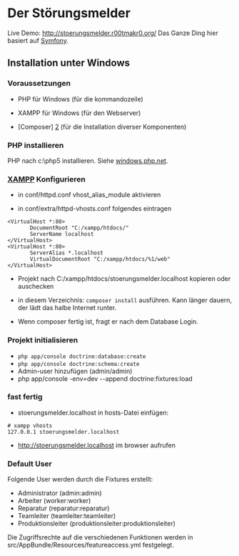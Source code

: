 # Der Störungsmelder

Live Demo: http://stoerungsmelder.r00tmakr0.org/
Das Ganze Ding hier basiert auf [Symfony][1].

## Installation unter Windows
### Voraussetzungen

  * PHP für Windows (für die kommandozeile)

  * XAMPP für Windows (für den Webserver)

  * [Composer] [2] (für die Installation diverser Komponenten)

### PHP installieren
PHP nach c:\php5 installieren. Siehe [windows.php.net][3].

### [XAMPP][4] Konfigurieren

  * in conf/httpd.conf vhost_alias_module aktivieren

  * in conf/extra/httpd-vhosts.conf folgendes eintragen
```
<VirtualHost *:80>
       DocumentRoot "C:/xampp/htdocs/"
       ServerName localhost
</VirtualHost>
<VirtualHost *:80>
       ServerAlias *.localhost
       VirtualDocumentRoot "C:/xampp/htdocs/%1/web"
</VirtualHost>
```
  * Projekt nach C:/xampp/htdocs/stoerungsmelder.localhost kopieren oder auschecken

  * in diesem Verzeichnis: `composer install` ausführen. Kann länger dauern, der lädt das halbe Internet runter.

  * Wenn composer fertig ist, fragt er nach dem Database Login.

### Projekt initialisieren

  * `php app/console doctrine:database:create`
  * `php app/console doctrine:schema:create`
  * Admin-user hinzufügen (admin/admin)
  * php app/console -env=dev --append doctrine:fixtures:load

### fast fertig

  * stoerungsmelder.localhost in hosts-Datei einfügen:
```
# xampp vhosts
127.0.0.1 stoerungsmelder.localhost
```

  * http://stoerungsmelder.localhost im browser aufrufen

### Default User
Folgende User werden durch die Fixtures erstellt:

  * Administrator (admin:admin)
  * Arbeiter (worker:worker)
  * Reparatur (reparatur:reparatur)
  * Teamleiter (teamleiter:teamleiter)
  * Produktionsleiter (produktionsleiter:produktionsleiter)

Die Zugriffsrechte auf die verschiedenen Funktionen werden in  src/AppBundle/Resources/featureaccess.yml festgelegt.


[1]:  https://symfony.com/doc/2.7/book/
[2]:  https://getcomposer.org/Composer-Setup.exe
[3]:  http://windows.php.net/download/
[4]:  https://www.apachefriends.org/de/download.html
